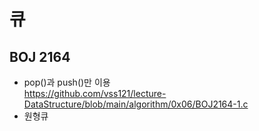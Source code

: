 큐
=================
BOJ 2164
------
* pop()과 push()만 이용  
https://github.com/vss121/lecture-DataStructure/blob/main/algorithm/0x06/BOJ2164-1.c  
* 원형큐  
